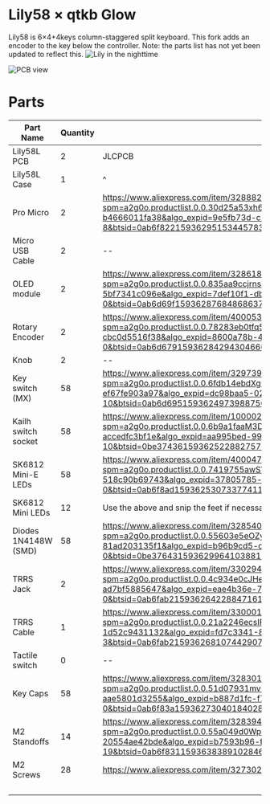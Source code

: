 # Lily58 × qtkb Glow

Lily58 is 6×4+4keys column-staggered split keyboard.
This fork adds an encoder to the key below the controller. Note: the parts list has not yet been updated to reflect this.
![Lily in the nighttime](https://i.imgur.com/uvap4Nt.jpg)

![PCB view](https://i.imgur.com/vjNbyMs.png)

# Parts

| Part Name            | Quantity | Link                                                                                                                                                                                                                                                                                          | Price/Unit | Total    |
| -------------------- | -------- | --------------------------------------------------------------------------------------------------------------------------------------------------------------------------------------------------------------------------------------------------------------------------------------------- | ---------- | -------- |
| Lily58L PCB          | 2        | JLCPCB                                                                                                                                                                                                                                                                                        | \$5.00     | \$10.00  |
| Lily58L Case         | 1        | ^                                                                                                                                                                                                                                                                                             | \$0.00     | \$0.00   |
| Pro Micro            | 2        | https://www.aliexpress.com/item/32888212119.html?spm=a2g0o.productlist.0.0.30d25a53xh6DaX&algo_pvid=9e5fb73d-c3e5-475f-bda1-b4666011fa38&algo_expid=9e5fb73d-c3e5-475f-bda1-b4666011fa38-8&btsid=0ab6f82215936295153445783e35b6&ws_ab_test=searchweb0_0,searchweb201602_,searchweb201603_     | \$5.59     | \$11.17  |
| Micro USB Cable      | 2        | --                                                                                                                                                                                                                                                                                            | \$0.00     | \$0.00   |
| OLED module          | 2        | https://www.aliexpress.com/item/32861875681.html?spm=a2g0o.productlist.0.0.835aa9ccjrnsdV&algo_pvid=7def10f1-db5f-4a13-951c-5bf7341c096e&algo_expid=7def10f1-db5f-4a13-951c-5bf7341c096e-0&btsid=0ab6d69f15936287684868637e6e79&ws_ab_test=searchweb0_0,searchweb201602_,searchweb201603_     | \$1.96     | \$3.92   |
| Rotary Encoder       | 2        | https://www.aliexpress.com/item/4000538091986.html?spm=a2g0o.productlist.0.0.78283eb0tfq5Hq&algo_pvid=8600a78b-42cf-44c5-bdbf-cbc0d5516f38&algo_expid=8600a78b-42cf-44c5-bdbf-cbc0d5516f38-0&btsid=0ab6d67915936284294304666e6a9f&ws_ab_test=searchweb0_0,searchweb201602_,searchweb201603_   | \$1.50     | \$3.00   |
| Knob                 | 2        | --                                                                                                                                                                                                                                                                                            |            | \$0.00   |
| Key switch (MX)      | 58       | https://www.aliexpress.com/item/32973993662.html?spm=a2g0o.productlist.0.0.6fdb14ebdXgCiL&algo_pvid=dc98baa5-021b-42b9-806a-ef67fe903a97&algo_expid=dc98baa5-021b-42b9-806a-ef67fe903a97-10&btsid=0ab6d69515936249739887508eaca4&ws_ab_test=searchweb0_0,searchweb201602_,searchweb201603_    | \$0.29     | \$16.99  |
| Kailh switch socket  | 58       | https://www.aliexpress.com/item/10000252734106.html?spm=a2g0o.productlist.0.0.6b9a1faaM3DsBf&algo_pvid=aa995bed-9941-44f5-8e5d-accedfc3bf1e&algo_expid=aa995bed-9941-44f5-8e5d-accedfc3bf1e-10&btsid=0be3743615936252288275769e1733&ws_ab_test=searchweb0_0,searchweb201602_,searchweb201603_ | \$0.22     | \$12.90  |
| SK6812 Mini-E LEDs   | 58       | https://www.aliexpress.com/item/4000475685852.html?spm=a2g0o.productlist.0.0.7419755awSVy7F&algo_pvid=37805785-d316-40cc-8d8d-518c90b69743&algo_expid=37805785-d316-40cc-8d8d-518c90b69743-0&btsid=0ab6f8ad15936253073377411eecdc&ws_ab_test=searchweb0_0,searchweb201602_,searchweb201603_   | \$0.18     | \$10.71  |
| SK6812 Mini LEDs     | 12       | Use the above and snip the feet if necessary                                                                                                                                                                                                                                                  |            | \$0.00   |
| Diodes 1N4148W (SMD) | 58       | https://www.aliexpress.com/item/32854082527.html?spm=a2g0o.productlist.0.0.55603e5eOZy7T8&algo_pvid=b96b9cd5-dafb-4d23-a64a-81ad203135f1&algo_expid=b96b9cd5-dafb-4d23-a64a-81ad203135f1-0&btsid=0be3764315936299641038815e28a0&ws_ab_test=searchweb0_0,searchweb201602_,searchweb201603_     | \$0.04     | \$2.48   |
| TRRS Jack            | 2        | https://www.aliexpress.com/item/33029465106.html?spm=a2g0o.productlist.0.0.4c934e0cJHeHoK&algo_pvid=eae4b36e-738c-4df6-8e73-ad7bf5885647&algo_expid=eae4b36e-738c-4df6-8e73-ad7bf5885647-0&btsid=0ab6fab215936264228847161e1394&ws_ab_test=searchweb0_0,searchweb201602_,searchweb201603_     | \$1.63     | \$3.26   |
| TRRS Cable           | 1        | https://www.aliexpress.com/item/33000197351.html?spm=a2g0o.productlist.0.0.21a2246ecsIFwV&algo_pvid=fd7c3341-82d4-4c30-813e-1d52c9431132&algo_expid=fd7c3341-82d4-4c30-813e-1d52c9431132-3&btsid=0ab6fab215936268107442907e1395&ws_ab_test=searchweb0_0,searchweb201602_,searchweb201603_     | \$1.79     | \$1.79   |
| Tactile switch       | 0        | --                                                                                                                                                                                                                                                                                            |            | \$0.00   |
| Key Caps             | 58       | https://www.aliexpress.com/item/32830177884.html?spm=a2g0o.productlist.0.0.51d07931mvKhno&algo_pvid=b887d1fc-f7c8-48e4-a3ef-aae5801d3255&algo_expid=b887d1fc-f7c8-48e4-a3ef-aae5801d3255-0&btsid=0ab6f83a15936273040184028e182b&ws_ab_test=searchweb0_0,searchweb201602_,searchweb201603_     | \$0.28     | \$16.24  |
| M2 Standoffs         | 14       | https://www.aliexpress.com/item/32839434178.html?spm=a2g0o.productlist.0.0.55a049d0Wpvk4j&algo_pvid=b7593b96-f169-4b42-9f04-20554ae42bde&algo_expid=b7593b96-f169-4b42-9f04-20554ae42bde-19&btsid=0ab6f83115936383891028466e7acb&ws_ab_test=searchweb0_0,searchweb201602_,searchweb201603_    | \$0.57     | \$7.99   |
| M2 Screws            | 28       | https://www.aliexpress.com/item/32730208891.html?spm=2114.12010612.8148356.21.445e15ccXDyc9g                                                                                                                                                                                                  | \$0.21     | \$5.74   |
|                      |          |                                                                                                                                                                                                                                                                                               | Total:     | \$106.19 |
